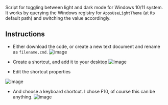 Script for toggling between light and dark mode for Windows 10/11 system. It works by querying the Windows registry for `AppsUseLightTheme` (at its default path) and switching the value accordingly.
## Instructions
- Either download the code, or create a new text document and rename as `filename.cmd`.
![image](https://github.com/alkistudio/misc/assets/135365176/0b57641b-9820-49bd-a863-1733db740108)

- Create a shortcut, and add it to your desktop
![image](https://github.com/alkistudio/misc/assets/135365176/b03c639d-105d-43da-a09a-a22e1b319534)
- Edit the shortcut properties

![image](https://github.com/alkistudio/misc/assets/135365176/7295da08-41a5-4ff1-b36b-79d01e817886)
- And choose a keyboard shortcut. I chose F10, of course this can be anything.
![image](https://github.com/alkistudio/misc/assets/135365176/65e48338-993d-4427-ad45-323ba6cb4875)
